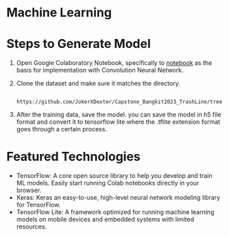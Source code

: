 # **Machine Learning**
# Steps to Generate Model

1. Open Google Colaboratory Notebook, specifically to [notebook](https://github.com/JokerXDexter/Capstone_Bangkit2023_TrashLine/blob/main/ML/Model/TRASHLINE_Bangkit2023-Capstone.ipynb) as the basis for implementation with Convolution Neural Network.
2. Clone the dataset and make sure it matches the directory.
   
        https://github.com/JokerXDexter/Capstone_Bangkit2023_TrashLine/tree/main/ML/Waste%20Dataset

3. After the training data, save the model. you can save the model in h5 file format and convert it to tensorflow lite where the .tflite extension format goes through a certain process.

# Featured Technologies
* TensorFlow: A core open source library to help you develop and train ML models. Easily start running Colab notebooks directly in your browser.
* Keras: Keras an easy-to-use, high-level neural network modeling library for TensorFlow.
* TensorFlow Lite: A framework optimized for running machine learning models on mobile devices and embedded systems with limited resources.
